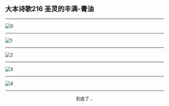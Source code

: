 
## 大本诗歌216 圣灵的丰满-膏油
        
<div id="aplayer0"></div>

---

<img alt="0" data-original="/data/d0215/0">

---

<img alt="1" data-original="/data/d0215/1">

---

<img alt="2" data-original="/data/d0215/2">

---

<img alt="3" data-original="/data/d0215/3">

---

<img alt="4" data-original="/data/d0215/4">

---

<p style="text-align: center">到底了...</p>

<script src="/js/dist-view.js"></script>

<script>
MAIN.id = 'd0215';
        
const ap0 = new APlayer({
    container: document.getElementById('aplayer0'),
    volume: 1,
    loop: 'none',
    preload: 'none',
    audio: [{
        name: '大本诗歌216.mp3',
        artist: '大本诗歌',
        url: 'https://res.wx.qq.com/voice/getvoice?mediaid=MzI0NTk3MDM5M18yMjQ3NDkwMjY1',
        cover: '/favicon'
    }]
});
</script>
